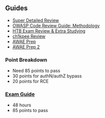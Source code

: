 ## Guides
* [Super Detailed Review](https://stacktrac3.co/oswe-review-awae-course/)
* [OWASP Code Review Guide: Methodology](https://owasp.org/www-pdf-archive/OWASP_Code_Review_Guide_v2.pdf)
* [HTB Exam Review & Extra Studying](https://forum.hackthebox.eu/discussion/2646/oswe-exam-review-2020-notes-gifts-inside)
* [ch1kpee Review](https://ch1kpee.com/)
* [AWAE Prep](https://github.com/wetw0rk/AWAE-PREP)
* [AWAE Prep 2](https://z-r0crypt.github.io/blog/2020/01/22/oswe/awae-preparation/)

### Point Breakdown
* Need 85 points to pass
* 30 points for authN/authZ bypass
* 20 points for RCE

### [Exam Guide](https://help.offensive-security.com/hc/en-us/articles/360046869951-OSWE-Exam-Guide)
* 48 hours
* 85 points to pass
